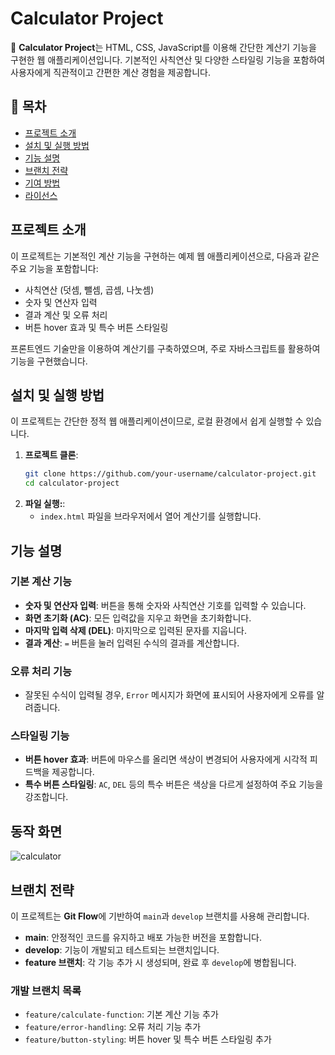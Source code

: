 # Calculator Project

🎉 **Calculator Project**는 HTML, CSS, JavaScript를 이용해 간단한 계산기 기능을 구현한 웹 애플리케이션입니다. 기본적인 사칙연산 및 다양한 스타일링 기능을 포함하여 사용자에게 직관적이고 간편한 계산 경험을 제공합니다.

## 📝 목차

- [프로젝트 소개](#프로젝트-소개)
- [설치 및 실행 방법](#설치-및-실행-방법)
- [기능 설명](#기능-설명)
- [브랜치 전략](#브랜치-전략)
- [기여 방법](#기여-방법)
- [라이선스](#라이선스)

## 프로젝트 소개

이 프로젝트는 기본적인 계산 기능을 구현하는 예제 웹 애플리케이션으로, 다음과 같은 주요 기능을 포함합니다:

- 사칙연산 (덧셈, 뺄셈, 곱셈, 나눗셈)
- 숫자 및 연산자 입력
- 결과 계산 및 오류 처리
- 버튼 hover 효과 및 특수 버튼 스타일링

프론트엔드 기술만을 이용하여 계산기를 구축하였으며, 주로 자바스크립트를 활용하여 기능을 구현했습니다.

## 설치 및 실행 방법

이 프로젝트는 간단한 정적 웹 애플리케이션이므로, 로컬 환경에서 쉽게 실행할 수 있습니다.

1. **프로젝트 클론**:
   ```bash
   git clone https://github.com/your-username/calculator-project.git
   cd calculator-project

2. **파일 실행:**:
   - `index.html` 파일을 브라우저에서 열어 계산기를 실행합니다.

## 기능 설명

### 기본 계산 기능

- **숫자 및 연산자 입력**: 버튼을 통해 숫자와 사칙연산 기호를 입력할 수 있습니다.
- **화면 초기화 (AC)**: 모든 입력값을 지우고 화면을 초기화합니다.
- **마지막 입력 삭제 (DEL)**: 마지막으로 입력된 문자를 지웁니다.
- **결과 계산**: `=` 버튼을 눌러 입력된 수식의 결과를 계산합니다.

### 오류 처리 기능

- 잘못된 수식이 입력될 경우, `Error` 메시지가 화면에 표시되어 사용자에게 오류를 알려줍니다.

### 스타일링 기능

- **버튼 hover 효과**: 버튼에 마우스를 올리면 색상이 변경되어 사용자에게 시각적 피드백을 제공합니다.
- **특수 버튼 스타일링**: `AC`, `DEL` 등의 특수 버튼은 색상을 다르게 설정하여 주요 기능을 강조합니다.

## 동작 화면
![calculator](https://github.com/user-attachments/assets/d3b3f06a-bdd4-4448-a611-3b991f6936dd)


## 브랜치 전략

이 프로젝트는 **Git Flow**에 기반하여 `main`과 `develop` 브랜치를 사용해 관리합니다.

- **main**: 안정적인 코드를 유지하고 배포 가능한 버전을 포함합니다.
- **develop**: 기능이 개발되고 테스트되는 브랜치입니다.
- **feature 브랜치**: 각 기능 추가 시 생성되며, 완료 후 `develop`에 병합됩니다.

### 개발 브랜치 목록

- `feature/calculate-function`: 기본 계산 기능 추가
- `feature/error-handling`: 오류 처리 기능 추가
- `feature/button-styling`: 버튼 hover 및 특수 버튼 스타일링 추가
